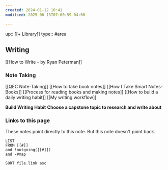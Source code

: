 ```yaml
---
created: 2024-01-12 10:41
modified: 2025-06-13T07:00:59-04:00

---
```

up::  [[+ Library]]
type:: #area 

## Writing

[[How to Write - by Ryan Peterman]]

### Note Taking
[[QEC Note-Taking]]
[[How to take book notes]]
[[How I Take Smart Notes- Books]]
[[Process for reading books and making notes]]
[[How to build a daily writing habit]]
[[My writing workflow]]

**Build Writing Habit**
**Choose a capstone topic to research and write about**


### Links to this page
These notes point directly to this note. But this note doesn't point back.
```dataview
LIST
FROM [[#]]
and !outgoing([[#]])
and -#map

SORT file.link asc
```
